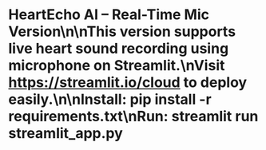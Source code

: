 # HeartEcho AI – Real-Time Mic Version\n\nThis version supports live heart sound recording using microphone on Streamlit.\nVisit https://streamlit.io/cloud to deploy easily.\n\nInstall: pip install -r requirements.txt\nRun: streamlit run streamlit_app.py